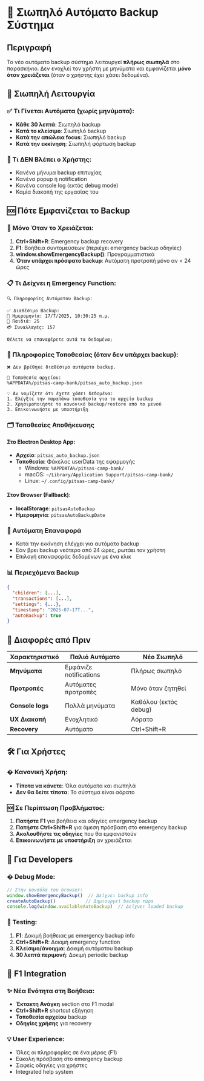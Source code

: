 # 🔄 Σιωπηλό Αυτόματο Backup Σύστημα

## Περιγραφή
Το νέο αυτόματο backup σύστημα λειτουργεί **πλήρως σιωπηλά** στο παρασκήνιο. Δεν ενοχλεί τον χρήστη με μηνύματα και εμφανίζεται **μόνο όταν χρειάζεται** (όταν ο χρήστης έχει χάσει δεδομένα).

## 🤫 Σιωπηλή Λειτουργία

### ✅ Τι Γίνεται Αυτόματα (χωρίς μηνύματα):
- **Κάθε 30 λεπτά**: Σιωπηλό backup
- **Κατά το κλείσιμο**: Σιωπηλό backup
- **Κατά την απώλεια focus**: Σιωπηλό backup
- **Κατά την εκκίνηση**: Σιωπηλή φόρτωση backup

### 🚫 Τι ΔΕΝ Βλέπει ο Χρήστης:
- Κανένα μήνυμα backup επιτυχίας
- Κανένα popup ή notification
- Κανένα console log (εκτός debug mode)
- Καμία διακοπή της εργασίας του

## 🆘 Πότε Εμφανίζεται το Backup

### 🔑 Μόνο Όταν το Χρειάζεται:
1. **Ctrl+Shift+R**: Emergency backup recovery
2. **F1**: Βοήθεια συντομεύσεων (περιέχει emergency backup οδηγίες)
3. **window.showEmergencyBackup()**: Προγραμματιστικά
4. **Όταν υπάρχει πρόσφατο backup**: Αυτόματη προτροπή μόνο αν < 24 ώρες

### 📋 Τι Δείχνει η Emergency Function:
```
🔍 Πληροφορίες Αυτόματου Backup:

✅ Διαθέσιμο Backup:
📅 Ημερομηνία: 17/7/2025, 10:30:25 π.μ.
👶 Παιδιά: 25
💳 Συναλλαγές: 157

Θέλετε να επαναφέρετε αυτά τα δεδομένα;
```

### 📁 Πληροφορίες Τοποθεσίας (όταν δεν υπάρχει backup):
```
❌ Δεν βρέθηκε διαθέσιμο αυτόματο backup.

📁 Τοποθεσία αρχείου:
%APPDATA%/pitsas-camp-bank/pitsas_auto_backup.json

💡 Αν νομίζετε ότι έχετε χάσει δεδομένα:
1. Ελέγξτε την παραπάνω τοποθεσία για το αρχείο backup
2. Χρησιμοποιήστε το κανονικό backup/restore από το μενού
3. Επικοινωνήστε με υποστήριξη
```

### 🗂️ Τοποθεσίες Αποθήκευσης

#### Στο Electron Desktop App:
- **Αρχείο**: `pitsas_auto_backup.json`
- **Τοποθεσία**: Φάκελος userData της εφαρμογής
  - Windows: `%APPDATA%/pitsas-camp-bank/`
  - macOS: `~/Library/Application Support/pitsas-camp-bank/`
  - Linux: `~/.config/pitsas-camp-bank/`

#### Στον Browser (Fallback):
- **localStorage**: `pitsasAutoBackup`
- **Ημερομηνία**: `pitsasAutoBackupDate`

### 🔄 Αυτόματη Επαναφορά
- Κατά την εκκίνηση ελέγχει για αυτόματο backup
- Εάν βρει backup νεότερο από 24 ώρες, ρωτάει τον χρήστη
- Επιλογή επαναφοράς δεδομένων με ένα κλικ

### 📊 Περιεχόμενα Backup
```json
{
  "children": [...],
  "transactions": [...],
  "settings": {...},
  "timestamp": "2025-07-17T...",
  "autoBackup": true
}
```

## 🎯 Διαφορές από Πριν

| Χαρακτηριστικό | Παλιό Αυτόματο | Νέο Σιωπηλό |
|---|---|---|
| **Μηνύματα** | Εμφάνιζε notifications | Πλήρως σιωπηλό |
| **Προτροπές** | Αυτόματες προτροπές | Μόνο όταν ζητηθεί |
| **Console logs** | Πολλά μηνύματα | Καθόλου (εκτός debug) |
| **UX Διακοπή** | Ενοχλητικό | Αόρατο |
| **Recovery** | Αυτόματο | Ctrl+Shift+R |

## 🛠️ Για Χρήστες

### � Κανονική Χρήση:
- **Τίποτα να κάνετε**: Όλα αυτόματα και σιωπηλά
- **Δεν θα δείτε τίποτα**: Το σύστημα είναι αόρατο

### 🆘 Σε Περίπτωση Προβλήματος:
1. **Πατήστε F1** για βοήθεια και οδηγίες emergency backup
2. **Πατήστε Ctrl+Shift+R** για άμεση πρόσβαση στο emergency backup
3. **Ακολουθήστε τις οδηγίες** που θα εμφανιστούν
4. **Επικοινωνήστε με υποστήριξη** αν χρειάζεται

## 🔧 Για Developers

### � Debug Mode:
```javascript
// Στην κονσόλα του browser:
window.showEmergencyBackup()  // Δείχνει backup info
createAutoBackup()           // Δημιουργεί backup τώρα
console.log(window.availableAutoBackup)  // Δείχνει loaded backup
```

### 📝 Testing:
1. **F1**: Δοκιμή βοήθειας με emergency backup info
2. **Ctrl+Shift+R**: Δοκιμή emergency function
3. **Κλείσιμο/άνοιγμα**: Δοκιμή αυτόματου backup
4. **30 λεπτά περιμονή**: Δοκιμή periodic backup

## 📖 F1 Integration

### ✨ Νέα Ενότητα στη Βοήθεια:
- **Έκτακτη Ανάγκη** section στο F1 modal
- **Ctrl+Shift+R** shortcut εξήγηση
- **Τοποθεσία αρχείου** backup
- **Οδηγίες χρήσης** για recovery

### 💡 User Experience:
- Όλες οι πληροφορίες σε ένα μέρος (F1)
- Εύκολη πρόσβαση στο emergency backup
- Σαφείς οδηγίες για χρήστες
- Integrated help system
